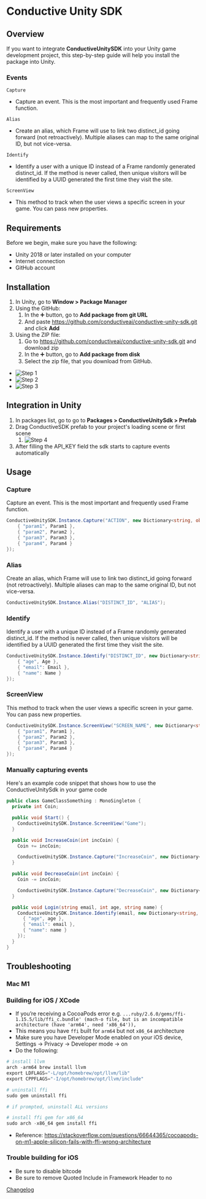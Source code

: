 # Conductive Unity SDK

## Overview

If you want to integrate **ConductiveUnitySDK** into your Unity game development project, this step-by-step guide will help you install the package into Unity.

### Events

`Capture`

- Capture an event. This is the most important and frequently used Frame function.

`Alias`

- Create an alias, which Frame will use to link two distinct_id going forward (not retroactively). Multiple aliases can map to the same original ID, but not vice-versa.

`Identify`

- Identify a user with a unique ID instead of a Frame randomly generated distinct_id. If the method is never called, then unique visitors will be identified by a UUID generated the first time they visit the site.

`ScreenView`

- This method to track when the user views a specific screen in your game. You can pass new properties.

## Requirements

Before we begin, make sure you have the following:

- Unity 2018 or later installed on your computer
- Internet connection
- GitHub account

## Installation

1. In Unity, go to **Window > Package Manager**  
2. Using the GitHub:
    1. In the ➕ button, go to **Add package from git URL**
    2. And paste <https://github.com/conductiveai/conductive-unity-sdk.git> and click **Add**
3. Using the ZIP file:
    1. Go to <https://github.com/conductiveai/conductive-unity-sdk.git> and download zip
    2. In the ➕ button, go to **Add package from disk**
    3. Select the zip file, that you download from GitHub.

- ![Step 1](./.github/step1.png)
- ![Step 2](./.github/step2.png)
- ![Step 3](./.github/step2.png)

## Integration in Unity

1. In packages list, go to go to **Packages > ConductiveUnitySdk > Prefab**
2. Drag ConductiveSDK prefab to your project's loading scene or first scene
    1. ![Step 4](./.github/step4.png)
3. After filling the API_KEY field the sdk starts to capture events automatically

## Usage

### Capture
  
Capture an event. This is the most important and frequently used Frame function.

```c#
ConductiveUnitySDK.Instance.Capture("ACTION", new Dictionary<string, object>{
    { "param1", Param1 },
    { "param2", Param2 },
    { "param3", Param3 },
    { "param4", Param4 }
});
```

### Alias

Create an alias, which Frame will use to link two distinct_id going forward (not retroactively). Multiple aliases can map to the same original ID, but not vice-versa.

```c#
ConductiveUnitySDK.Instance.Alias("DISTINCT_ID", "ALIAS");
```

### Identify

Identify a user with a unique ID instead of a Frame randomly generated distinct_id. If the method is never called, then unique visitors will be identified by a UUID generated the first time they visit the site.

```c#
ConductiveUnitySDK.Instance.Identify("DISTINCT_ID", new Dictionary<string, object>{
    { "age", Age },
    { "email": Email },
    { "name": Name }
});
```

### ScreenView
  
This method to track when the user views a specific screen in your game. You can pass new properties.

```c#
ConductiveUnitySDK.Instance.ScreenView("SCREEN_NAME", new Dictionary<string, object>{
    { "param1", Param1 },
    { "param2", Param2 },
    { "param3", Param3 },
    { "param4", Param4 }
});
```

### Manually capturing events

Here's an example code snippet that shows how to use the ConductiveUnitySdk in your game code

```c#
public class GameClassSomething : MonoSingleton {
  private int Coin;

  public void Start() {
    ConductiveUnitySDK.Instance.ScreenView("Game");
  }

  public void IncreaseCoin(int incCoin) {
    Coin += incCoin;

    ConductiveUnitySDK.Instance.Capture("IncreaseCoin", new Dictionary<string, object>{{ "coins", Coin }});
  }

  public void DecreaseCoin(int incCoin) {
    Coin -= incCoin;

    ConductiveUnitySDK.Instance.Capture("DecreaseCoin", new Dictionary<string, object>{{ "coins", Coin }});
  }

  public void Login(string email, int age, string name) {
    ConductiveUnitySDK.Instance.Identify(email, new Dictionary<string, object>{
      { "age", age },
      { "email": email },
      { "name": name }
    });
  }
}
```

## Troubleshooting

### Mac M1

### ************************************************Building for iOS / XCode************************************************

- If you’re receiving a CocoaPods error e.g. `...ruby/2.6.0/gems/ffi-1.15.5/lib/ffi_c.bundle' (mach-o file, but is an incompatible architecture (have 'arm64', need 'x86_64')),`
- This means you have `ffi` built for `arm64` but not `x86_64` architecture
- Make sure you have Developer Mode enabled on your iOS device, Settings → Privacy → Developer mode → on
- Do the following:

```python
# install llvm
arch -arm64 brew install llvm
export LDFLAGS="-L/opt/homebrew/opt/llvm/lib"
export CPPFLAGS="-I/opt/homebrew/opt/llvm/include"

# uninstall ffi
sudo gem uninstall ffi

# if prompted, uninstall ALL versions

# install ffi gem for x86_64
sudo arch -x86_64 gem install ffi
```

- Reference: <https://stackoverflow.com/questions/66644365/cocoapods-on-m1-apple-silicon-fails-with-ffi-wrong-architecture>

### Trouble building for iOS

- Be sure to disable bitcode
- Be sure to remove Quoted Include in Framework Header to no

[Changelog](CHANGELOG.md)
